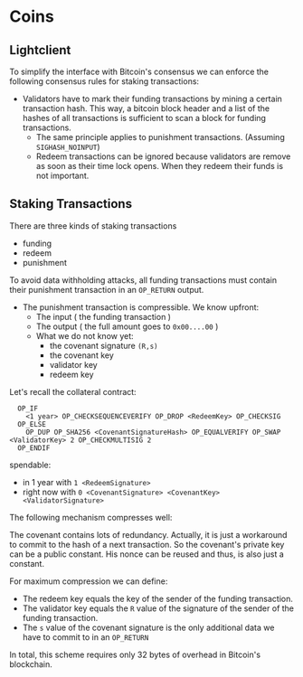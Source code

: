 # Coins 

## Lightclient

To simplify the interface with Bitcoin's consensus we can enforce the following consensus rules for staking transactions:
- Validators have to mark their funding transactions by mining a certain transaction hash. This way, a bitcoin block header and a list of the hashes of all transactions is sufficient to scan a block for funding transactions.
  - The same principle applies to punishment transactions. (Assuming `SIGHASH_NOINPUT`)
  - Redeem transactions can be ignored because validators are remove as soon as their time lock opens. When they redeem their funds is not important.
  
## Staking Transactions
There are three kinds of staking transactions 
  - funding 
  - redeem
  - punishment

To avoid data withholding attacks, all funding transactions must contain their punishment transaction in an `OP_RETURN` output.
- The punishment transaction is compressible. We know upfront:
  - The input ( the funding transaction )
  - The output ( the full amount goes to `0x00....00` )
  - What we do not know yet:
    - the covenant signature `(R,s)`
    - the covenant key
    - validator key 
    - redeem key

Let's recall the collateral contract:

```
  OP_IF
    <1 year> OP_CHECKSEQUENCEVERIFY OP_DROP <RedeemKey> OP_CHECKSIG
  OP_ELSE
    OP_DUP OP_SHA256 <CovenantSignatureHash> OP_EQUALVERIFY OP_SWAP <ValidatorKey> 2 OP_CHECKMULTISIG 2
  OP_ENDIF
```
spendable:
  - in 1 year with `1 <RedeemSignature>`
  - right now with `0 <CovenantSignature> <CovenantKey> <ValidatorSignature>`
  
The following mechanism compresses well: 

The covenant contains lots of redundancy. Actually, it is just a workaround to commit to the hash of a next transaction.
So the covenant's private key can be a public constant. His nonce can be reused and thus, is also just a constant.

For maximum compression we can define: 
  - The redeem key equals the key of the sender of the funding transaction. 
  - The validator key equals the `R` value of the signature of the sender of the funding transaction.
  - The `s` value of the covenant signature is the only additional data we have to commit to in an `OP_RETURN`

In total, this scheme requires only 32 bytes of overhead in Bitcoin's blockchain.



